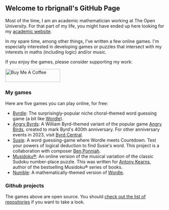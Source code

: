 ## Welcome to rbrignall's GitHub Page

Most of the time, I am an academic mathematician working at The Open University. For that part of my life, you might have ended up here looking for my [academic website](http://users.mct.open.ac.uk/rb8599/).

In my spare time, among other things, I've written a few online games. I'm especially interested in developing games or puzzles that intersect with my interests in maths (including logic) and/or music.

If you enjoy the games, please consider supporting my work:

<a href="https://www.buymeacoffee.com/rbrignall" target="_blank"><img src="https://cdn.buymeacoffee.com/buttons/default-orange.png" alt="Buy Me A Coffee" height="41" width="174"></a>

### My games

Here are five games you can play online, for free:

- [Byrdle](https://www.byrdle.net/): The surprisingly-popular niche choral-themed word guessing game (a bit like [Wordle](https://www.nytimes.com/games/wordle/index.html)).
- [Angry Byrds](https://angrybyrds.rbrignall.org.uk): A William Byrd-themed variant of the popular game [Angry Birds](https://www.angrybirds.com), created to mark Byrd's 400th anniversary. For other anniversary events in 2023, visit [Byrd Central](https://www.byrdcentral.com/).
- [Susie](https://susie.rbrignall.org.uk): A word guessing-game where Wordle meets Countdown. Test your powers of logical deduction to find Susie's word. This project is a collaboration with composer [Ben Ponniah](https://benponniah.com/).
- [Musidoku®](https://musidoku.com/): An online version of the musical variation of the classic Sudoku number-place puzzle. This was written for [Antony Kearns](https://antonykearns.com/), author of the bestselling Musidoku® series of books.
- [Numble](https://rbrignall.github.io/numble/): A mathematically-themed version of [Wordle](https://www.nytimes.com/games/wordle/index.html).

### Github projects

The games above are open source. You should [check out the list of repositories](https://github.com/rbrignall/) if you want to take a look.
